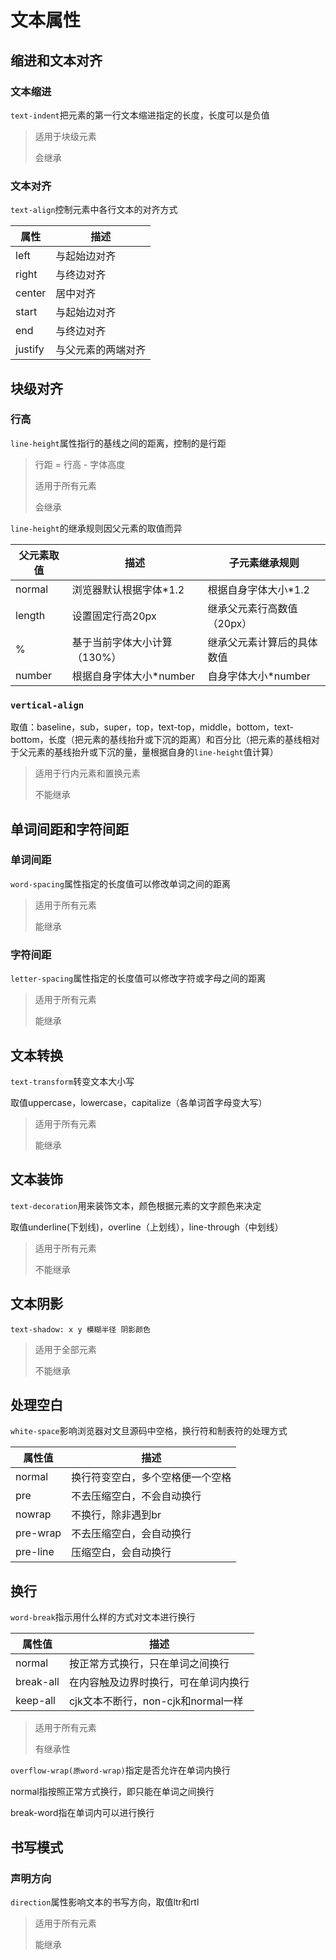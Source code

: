 # 	文本属性

## 缩进和文本对齐

### 文本缩进

`text-indent`把元素的第一行文本缩进指定的长度，长度可以是负值

> 适用于块级元素
>
> 会继承

### 文本对齐

`text-align`控制元素中各行文本的对齐方式

| 属性    | 描述               |
| ------- | ------------------ |
| left    | 与起始边对齐       |
| right   | 与终边对齐         |
| center  | 居中对齐           |
| start   | 与起始边对齐       |
| end     | 与终边对齐         |
| justify | 与父元素的两端对齐 |

## 块级对齐

### 行高

`line-height`属性指行的基线之间的距离，控制的是行距

> 行距 = 行高 - 字体高度
>
> 适用于所有元素
>
> 会继承

`line-height`的继承规则因父元素的取值而异

| 父元素取值 | 描述                         | 子元素继承规则             |
| ---------- | ---------------------------- | -------------------------- |
| normal     | 浏览器默认根据字体*1.2       | 根据自身字体大小*1.2       |
| length     | 设置固定行高20px             | 继承父元素行高数值（20px） |
| %          | 基于当前字体大小计算（130%） | 继承父元素计算后的具体数值 |
| number     | 根据自身字体大小*number      | 自身字体大小*number        |

### `vertical-align`

取值：baseline，sub，super，top，text-top，middle，bottom，text-bottom，长度（把元素的基线抬升或下沉的距离）和百分比（把元素的基线相对于父元素的基线抬升或下沉的量，量根据自身的`line-height`值计算）

> 适用于行内元素和置换元素
>
> 不能继承

## 单词间距和字符间距	

### 单词间距

`word-spacing`属性指定的长度值可以修改单词之间的距离

> 适用于所有元素
>
> 能继承

### 字符间距

`letter-spacing`属性指定的长度值可以修改字符或字母之间的距离

> 适用于所有元素
>
> 能继承

## 文本转换	

`text-transform`转变文本大小写

取值uppercase，lowercase，capitalize（各单词首字母变大写）

> 适用于所有元素
>
> 能继承

## 文本装饰

`text-decoration`用来装饰文本，颜色根据元素的文字颜色来决定

取值underline(下划线)，overline（上划线），line-through（中划线）

> 适用于所有元素
>
> 不能继承

## 文本阴影

`text-shadow: x y 模糊半径 阴影颜色`

> 适用于全部元素
>
> 不能继承

## 处理空白

`white-space`影响浏览器对文旦源码中空格，换行符和制表符的处理方式

| 属性值   | 描述                             |
| -------- | -------------------------------- |
| normal   | 换行符变空白，多个空格便一个空格 |
| pre      | 不去压缩空白，不会自动换行       |
| nowrap   | 不换行，除非遇到br               |
| pre-wrap | 不去压缩空白，会自动换行         |
| pre-line | 压缩空白，会自动换行             |

## 换行

`word-break`指示用什么样的方式对文本进行换行

| 属性值    | 描述                                 |
| --------- | ------------------------------------ |
| normal    | 按正常方式换行，只在单词之间换行     |
| break-all | 在内容触及边界时换行，可在单词内换行 |
| keep-all  | cjk文本不断行，non-cjk和normal一样   |

> 适用于所有元素
>
> 有继承性

`overflow-wrap(原word-wrap)`指定是否允许在单词内换行

normal指按照正常方式换行，即只能在单词之间换行

break-word指在单词内可以进行换行

## 书写模式

### 声明方向

`direction`属性影响文本的书写方向，取值ltr和rtl

> 适用于所有元素
>
> 能继承



